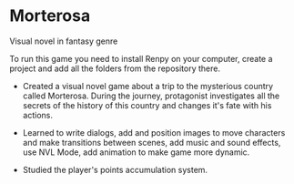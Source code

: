 # Morterosa
Visual novel in fantasy genre 

To run this game you need to install Renpy on your computer, create a project and add all the folders from the repository there.

- Created a visual novel game about a trip to the mysterious country called Morterosa. During the journey, protagonist investigates all the secrets of the history of this country and changes it's fate with his actions.

- Learned to write dialogs, add and position images to move characters and make transitions between scenes, add music and sound effects, use NVL Mode, add animation to make game more dynamic.

- Studied the player's points accumulation system.
